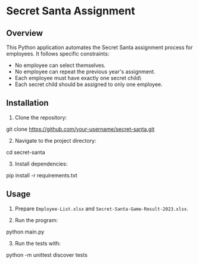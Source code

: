 # Secret Santa Assignment

## Overview
This Python application automates the Secret Santa assignment process for employees. It follows specific constraints:
- No employee can select themselves.
- No employee can repeat the previous year's assignment.
- Each employee must have exactly one secret child\
- Each secret child should be assigned to only one employee.

## Installation
1. Clone the repository:

git clone https://github.com/your-username/secret-santa.git

2. Navigate to the project directory:

cd secret-santa

3. Install dependencies:

pip install -r requirements.txt


## Usage

1. Prepare `Employee-List.xlsx` and `Secret-Santa-Game-Result-2023.xlsx`.

2. Run the program:

python main.py

3. Run the tests with:

python -m unittest discover tests
